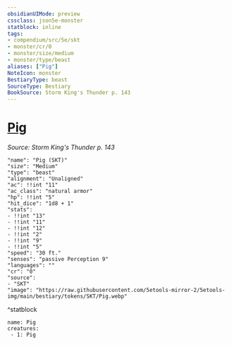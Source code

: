 ```yaml
---
obsidianUIMode: preview
cssclass: json5e-monster
statblock: inline
tags:
- compendium/src/5e/skt
- monster/cr/0
- monster/size/medium
- monster/type/beast
aliases: ["Pig"]
NoteIcon: monster
BestiaryType: beast
SourceType: Bestiary
BookSource: Storm King's Thunder p. 143
---
```

# [Pig](2-Mechanics\CLI\bestiary\beast/pig-skt.md)
*Source: Storm King's Thunder p. 143*  

```statblock
"name": "Pig (SKT)"
"size": "Medium"
"type": "beast"
"alignment": "Unaligned"
"ac": !!int "11"
"ac_class": "natural armor"
"hp": !!int "5"
"hit_dice": "1d8 + 1"
"stats":
- !!int "13"
- !!int "11"
- !!int "12"
- !!int "2"
- !!int "9"
- !!int "5"
"speed": "30 ft."
"senses": "passive Perception 9"
"languages": ""
"cr": "0"
"source":
- "SKT"
"image": "https://raw.githubusercontent.com/5etools-mirror-2/5etools-img/main/bestiary/tokens/SKT/Pig.webp"
```
^statblock

```encounter-table
name: Pig
creatures:
 - 1: Pig
```